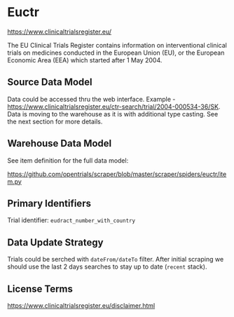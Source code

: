 # Euctr

https://www.clinicaltrialsregister.eu/

The EU Clinical Trials Register contains information on interventional clinical trials on medicines conducted in the European Union (EU), or the European Economic Area (EEA) which started after 1 May 2004.

## Source Data Model

Data could be accessed thru the web interface.
Example - https://www.clinicaltrialsregister.eu/ctr-search/trial/2004-000534-36/SK.
Data is moving to the warehouse as it is with additional type casting.
See the next section for more details.

## Warehouse Data Model

See item definition for the full data model:

https://github.com/opentrials/scraper/blob/master/scraper/spiders/euctr/item.py

## Primary Identifiers

Trial identifier: `eudract_number_with_country`

## Data Update Strategy

Trials could be serched with `dateFrom/dateTo` filter.
After initial scraping we should use the last 2 days searches
to stay up to date (`recent` stack).

## License Terms

https://www.clinicaltrialsregister.eu/disclaimer.html

